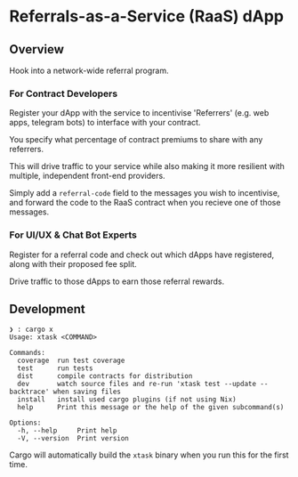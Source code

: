 # Referrals-as-a-Service (RaaS) dApp

## Overview

Hook into a network-wide referral program.

### For Contract Developers

Register your dApp with the service to incentivise 'Referrers' (e.g. web apps, telegram bots) to interface with your contract.

You specify what percentage of contract premiums to share with any referrers. 

This will drive traffic to your service while also making it more resilient with multiple, independent front-end providers.

Simply add a `referral-code` field to the messages you wish to incentivise, and forward the code to the RaaS contract when you recieve one of those messages. 

### For UI/UX & Chat Bot Experts

Register for a referral code and check out which dApps have registered, along with their proposed fee split. 

Drive traffic to those dApps to earn those referral rewards.

## Development

```
❯ : cargo x
Usage: xtask <COMMAND>

Commands:
  coverage  run test coverage
  test      run tests
  dist      compile contracts for distribution
  dev       watch source files and re-run 'xtask test --update --backtrace' when saving files
  install   install used cargo plugins (if not using Nix)
  help      Print this message or the help of the given subcommand(s)

Options:
  -h, --help     Print help
  -V, --version  Print version 
```

Cargo will automatically build the `xtask` binary when you run this for the first time.

